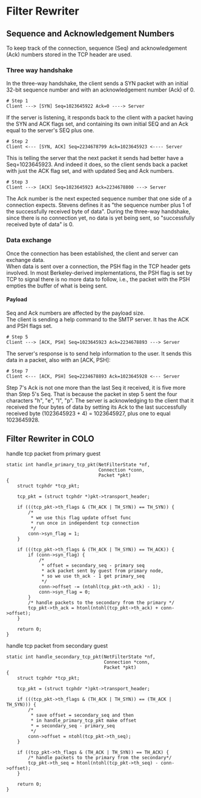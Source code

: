 # Filter Rewriter
## Sequence and Acknowledgement Numbers
To keep track of the connection, sequence (Seq) and acknowledgement (Ack) numbers stored in the TCP header are used.
### Three way handshake

In the three-way handshake, the client sends a SYN packet with an initial 32-bit sequence number and with an acknowledgement number (Ack) of 0.

```
# Step 1
Client ---> [SYN] Seq=1023645922 Ack=0 ----> Server
```

If the server is listening, it responds back to the client with a packet having the SYN and ACK flags set, and containing its own initial SEQ and an Ack equal to the server's SEQ plus one.

```
# Step 2
Client <--- [SYN, ACK] Seq=2234678799 Ack=1023645923 <---- Server
```

This is telling the server that the next packet it sends had better have a Seq=1023645923. And indeed it does, so the client sends back a packet with just the ACK flag set, and with updated Seq and Ack numbers.

```
# Step 3
Client ---> [ACK] Seq=1023645923 Ack=2234678800 ---> Server
```

The Ack number is the next expected sequence number that one side of a connection expects. Stevens defines it as "the sequence number plus 1 of the successfully received byte of data". During the three-way handshake, since there is no connection yet, no data is yet being sent, so "successfully received byte of data" is 0.

### Data exchange
Once the connection has been established, the client and server can exchange data.  
When data is sent over a connection, the PSH flag in the TCP header gets involved. In most Berkeley-derived implementations, the PSH flag is set by TCP to signal there is no more data to follow, i.e., the packet with the PSH empties the buffer of what is being sent.

#### Payload
Seq and Ack numbers are affected by the payload size.  
The client is sending a help command to the SMTP server. It has the ACK and PSH flags set.

```
# Step 5
Client ---> [ACK, PSH] Seq=1023645923 Ack=2234678893 ---> Server
```

The server's response is to send help information to the user. It sends this data in a packet, also with an [ACK, PSH]:

```
# Step 7
Client <--- [ACK, PSH] Seq=2234678893 Ack=1023645928 <--- Server
```

Step 7's Ack is not one more than the last Seq it received, it is five more than Step 5's Seq. That is because the packet in step 5 sent the four characters "h", "e", "l", "p". The server is acknowledging to the client that it received the four bytes of data by setting its Ack to the last successfully received byte (1023645923 + 4) = 1023645927, plus one to equal 1023645928.

## Filter Rewriter in COLO

handle tcp packet from primary guest
```
static int handle_primary_tcp_pkt(NetFilterState *nf,
                                  Connection *conn,
                                  Packet *pkt)
{
    struct tcphdr *tcp_pkt;

    tcp_pkt = (struct tcphdr *)pkt->transport_header;

    if (((tcp_pkt->th_flags & (TH_ACK | TH_SYN)) == TH_SYN)) {
        /*
         * we use this flag update offset func
         * run once in independent tcp connection
         */
        conn->syn_flag = 1;
    }

    if (((tcp_pkt->th_flags & (TH_ACK | TH_SYN)) == TH_ACK)) {
        if (conn->syn_flag) {
            /*
             * offset = secondary_seq - primary seq
             * ack packet sent by guest from primary node,
             * so we use th_ack - 1 get primary_seq
             */
            conn->offset -= (ntohl(tcp_pkt->th_ack) - 1);
            conn->syn_flag = 0;
        }
        /* handle packets to the secondary from the primary */
        tcp_pkt->th_ack = htonl(ntohl(tcp_pkt->th_ack) + conn->offset);
    }

    return 0;
}
```
handle tcp packet from secondary guest
```
static int handle_secondary_tcp_pkt(NetFilterState *nf,
                                    Connection *conn,
                                    Packet *pkt)
{
    struct tcphdr *tcp_pkt;

    tcp_pkt = (struct tcphdr *)pkt->transport_header;

    if (((tcp_pkt->th_flags & (TH_ACK | TH_SYN)) == (TH_ACK | TH_SYN))) {
        /*
         * save offset = secondary_seq and then
         * in handle_primary_tcp_pkt make offset
         * = secondary_seq - primary_seq
         */
        conn->offset = ntohl(tcp_pkt->th_seq);
    }

    if ((tcp_pkt->th_flags & (TH_ACK | TH_SYN)) == TH_ACK) {
        /* handle packets to the primary from the secondary*/
        tcp_pkt->th_seq = htonl(ntohl(tcp_pkt->th_seq) - conn->offset);
    }

    return 0;
}
```